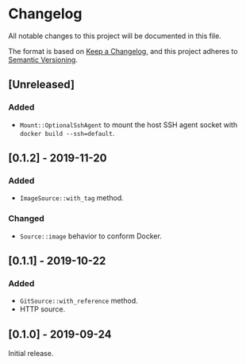 # Changelog
All notable changes to this project will be documented in this file.

The format is based on [Keep a Changelog](https://keepachangelog.com/en/1.0.0/),
and this project adheres to [Semantic Versioning](https://semver.org/spec/v2.0.0.html).

## [Unreleased]
### Added
- `Mount::OptionalSshAgent` to mount the host SSH agent socket with `docker build --ssh=default`.

## [0.1.2] - 2019-11-20
### Added
- `ImageSource::with_tag` method.

### Changed
- `Source::image` behavior to conform Docker.

## [0.1.1] - 2019-10-22
### Added
- `GitSource::with_reference` method.
- HTTP source.

## [0.1.0] - 2019-09-24
Initial release.
